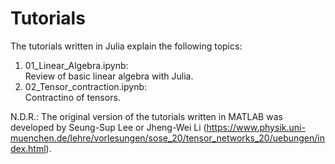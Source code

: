 # Tutorials

The tutorials written in Julia explain the following topics:

1. 01_Linear_Algebra.ipynb:\
  Review of basic linear algebra with Julia.
2. 02_Tensor_contraction.ipynb:\
  Contractino of tensors.


N.D.R.:
The original version of the tutorials written in MATLAB was developed by Seung-Sup Lee or Jheng-Wei Li 
(https://www.physik.uni-muenchen.de/lehre/vorlesungen/sose_20/tensor_networks_20/uebungen/index.html).
